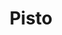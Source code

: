 ---
title: Pisto
layout: post
description: The Spanish version of ratatouille.
prep: 5-10 minutes
cook: 40 minutes
categories: main-dish
---